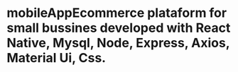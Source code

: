 # mobileAppEcommerce plataform for small bussines developed with React Native, Mysql, Node, Express, Axios, Material Ui, Css.  
